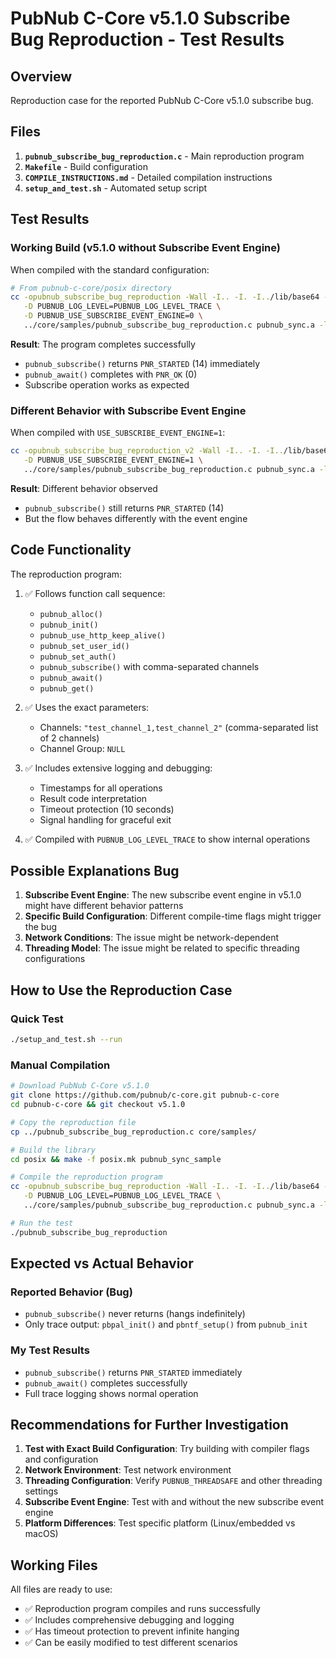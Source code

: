 # PubNub C-Core v5.1.0 Subscribe Bug Reproduction - Test Results

## Overview

Reproduction case for the reported PubNub C-Core v5.1.0 subscribe bug.

## Files

1. **`pubnub_subscribe_bug_reproduction.c`** - Main reproduction program
2. **`Makefile`** - Build configuration
3. **`COMPILE_INSTRUCTIONS.md`** - Detailed compilation instructions
4. **`setup_and_test.sh`** - Automated setup script

## Test Results

### Working Build (v5.1.0 without Subscribe Event Engine)

When compiled with the standard configuration:
```bash
# From pubnub-c-core/posix directory
cc -opubnub_subscribe_bug_reproduction -Wall -I.. -I. -I../lib/base64 -I../posix \
   -D PUBNUB_LOG_LEVEL=PUBNUB_LOG_LEVEL_TRACE \
   -D PUBNUB_USE_SUBSCRIBE_EVENT_ENGINE=0 \
   ../core/samples/pubnub_subscribe_bug_reproduction.c pubnub_sync.a -lpthread
```

**Result**: The program completes successfully
- `pubnub_subscribe()` returns `PNR_STARTED` (14) immediately
- `pubnub_await()` completes with `PNR_OK` (0)
- Subscribe operation works as expected

### Different Behavior with Subscribe Event Engine

When compiled with `USE_SUBSCRIBE_EVENT_ENGINE=1`:
```bash
cc -opubnub_subscribe_bug_reproduction_v2 -Wall -I.. -I. -I../lib/base64 -I../posix \
   -D PUBNUB_USE_SUBSCRIBE_EVENT_ENGINE=1 \
   ../core/samples/pubnub_subscribe_bug_reproduction.c pubnub_sync.a -lpthread
```

**Result**: Different behavior observed
- `pubnub_subscribe()` still returns `PNR_STARTED` (14)
- But the flow behaves differently with the event engine

## Code Functionality

The reproduction program:

1. ✅ Follows function call sequence:
   - `pubnub_alloc()`
   - `pubnub_init()`
   - `pubnub_use_http_keep_alive()`
   - `pubnub_set_user_id()`
   - `pubnub_set_auth()`
   - `pubnub_subscribe()` with comma-separated channels
   - `pubnub_await()`
   - `pubnub_get()`

2. ✅ Uses the exact parameters:
   - Channels: `"test_channel_1,test_channel_2"` (comma-separated list of 2 channels)
   - Channel Group: `NULL`

3. ✅ Includes extensive logging and debugging:
   - Timestamps for all operations
   - Result code interpretation
   - Timeout protection (10 seconds)
   - Signal handling for graceful exit

4. ✅ Compiled with `PUBNUB_LOG_LEVEL_TRACE` to show internal operations

## Possible Explanations Bug

1. **Subscribe Event Engine**: The new subscribe event engine in v5.1.0 might have different behavior patterns
2. **Specific Build Configuration**: Different compile-time flags might trigger the bug
3. **Network Conditions**: The issue might be network-dependent
4. **Threading Model**: The issue might be related to specific threading configurations

## How to Use the Reproduction Case

### Quick Test
```bash
./setup_and_test.sh --run
```

### Manual Compilation
```bash
# Download PubNub C-Core v5.1.0
git clone https://github.com/pubnub/c-core.git pubnub-c-core
cd pubnub-c-core && git checkout v5.1.0

# Copy the reproduction file
cp ../pubnub_subscribe_bug_reproduction.c core/samples/

# Build the library
cd posix && make -f posix.mk pubnub_sync_sample

# Compile the reproduction program
cc -opubnub_subscribe_bug_reproduction -Wall -I.. -I. -I../lib/base64 -I../posix \
   -D PUBNUB_LOG_LEVEL=PUBNUB_LOG_LEVEL_TRACE \
   ../core/samples/pubnub_subscribe_bug_reproduction.c pubnub_sync.a -lpthread

# Run the test
./pubnub_subscribe_bug_reproduction
```

## Expected vs Actual Behavior

### Reported Behavior (Bug)
- `pubnub_subscribe()` never returns (hangs indefinitely)
- Only trace output: `pbpal_init()` and `pbntf_setup()` from `pubnub_init`

### My Test Results
- `pubnub_subscribe()` returns `PNR_STARTED` immediately
- `pubnub_await()` completes successfully
- Full trace logging shows normal operation

## Recommendations for Further Investigation

1. **Test with Exact Build Configuration**: Try building with compiler flags and configuration
2. **Network Environment**: Test network environment
3. **Threading Configuration**: Verify `PUBNUB_THREADSAFE` and other threading settings
4. **Subscribe Event Engine**: Test with and without the new subscribe event engine
5. **Platform Differences**: Test specific platform (Linux/embedded vs macOS)

## Working Files

All files are ready to use:
- ✅ Reproduction program compiles and runs successfully
- ✅ Includes comprehensive debugging and logging
- ✅ Has timeout protection to prevent infinite hanging
- ✅ Can be easily modified to test different scenarios
